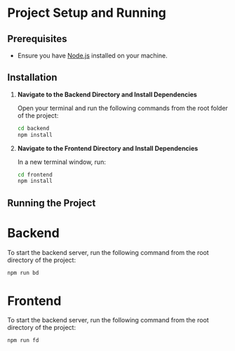 # Project Setup and Running

## Prerequisites
- Ensure you have [Node.js](https://nodejs.org/) installed on your machine.

## Installation

1. **Navigate to the Backend Directory and Install Dependencies**

   Open your terminal and run the following commands from the root folder of the project:

   ```bash
   cd backend
   npm install
   ```
  
2. **Navigate to the Frontend Directory and Install Dependencies**

    In a new terminal window, run:

    ```bash
    cd frontend
    npm install
    ```

## Running the Project

# Backend
  To start the backend server, run the following command from the root directory of the project:

  ```bash
  npm run bd
  ```

# Frontend
  To start the backend server, run the following command from the root directory of the project:

  ```bash
  npm run fd
  ```
